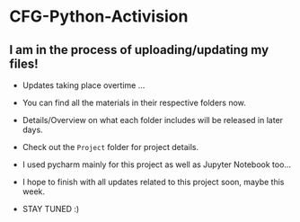 # CFG-Python-Activision

## I am in the process of uploading/updating my files!


- Updates taking place overtime ...
- You can find all the materials in their respective folders now.
- Details/Overview on what each folder includes will be released in later days.
- Check out the `Project` folder for project details.
- I used pycharm mainly for this project as well as Jupyter Notebook too...

- I hope to finish with all updates related to this project soon, maybe this week.

- STAY TUNED :) 
